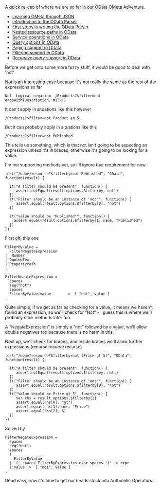 A quick re-cap of where we are so far in our OData OMeta Adventure.

- [Learning OMeta through JSON](/entries/building-a-basic-json-parser-in-ometa.html)
- [Introduction to the OData Parser](/entries/building-an-odata-parser-in-ometa.html)
- [First steps in writing the OData Parser](/entries/writing-an-odata-parser---starting-at-the-beginning.html)
- [Nested resource paths in OData](/entries/parsing-odata---nested-resource-paths.html)
- [Service operations in OData](/entries/parsing-odata---service-operations.html)
- [Query options in OData](/entries/the-odata-parser---applying-modifiers-to-our-query.html)
- [Paging support in OData](/entries/paging-support-in-our-odata-parser.html)
- [Filtering support in OData](/entries/our-odata-parser---looking-at-filterby.html)
- [Recursive query support in OData](/entries/recursive-expression-parsing-in-our-odata-filter-parser.html)

Before we get onto some more fuzzy stuff, it would be good to deal with 'not'

Not is an interesting case because it's not really  the same as the rest of the expressions so far

    Not  Logical negation  /Products?$filter=not endswith(Description,'milk')


It can't apply in situations like this however
    
    /Products?$filter=not Product eq 5

But it can probably apply in situations like this

    /Products?$filter=not Published

This tells us something, which is that not isn't going to be expecting an expression unless it's in braces, otherwise it's going to be looking for a value.

I'm not supporting methods yet, so I'll ignore that requirement for now.

    test("/some/resource?$filterby=not Published", "OData", function(result) {

      it("A filter should be present", function() {
         assert.notEqual(result.options.$filterby, null)
      })
      it("Filter should be an instance of 'not'", function() {
         assert.equal(result.options.$filterby[0], "not")
      })

      it("value should be 'Published'", function() {
        assert.equal(result.options.$filterby[1].name, "Published")
      })
    })

First off, this one

    FilterByValue = 
      FilterNegateExpression
    |  Number
    | QuotedText
    | PropertyPath
    ,

    FilterNegateExpression = 
      spaces
      seq("not")
      spaces
      FilterByValue:value       ->  [ "not", value ]
    ,

Quite simple, if we get as far as checking for a value, it means we haven't found an expression, so we'll check for "Not" - I guess this is where we'll probably stick methods later too. 

A "NegateExpression" is simply a "not" followed by a value, we'll allow double negatives too because there is no harm in this.

Next up, we'll check for braces, and inside braces we'll allow further expressions (recurse recurse recurse)

    test("/some/resource?$filterby=not (Price gt 5)", "OData", function(result) {

      it("A filter should be present", function() {
         assert.notEqual(result.options.$filterby, null)
      })
      it("Filter should be an instance of 'not'", function() {
         assert.equal(result.options.$filterby[0], "not")
      })
      it("Value should be Price gt 5", function() {
         var rhs = result.options.$filterby[1] 
         assert.equal(rhs[0], "gt")
         assert.equal(rhs[1].name, "Price")
         assert.equal(rhs[2], 5)
      })
    })

Solved by

    FilterNegateExpression = 
      spaces
      seq("not")
      spaces
      (
        FilterByValue
      | '(' spaces FilterByExpression:expr spaces ')' -> expr
      ):value ->  [ "not", value ]
    ,

Dead easy, now it's time to get our heads stuck into Arithmetic Operators.
